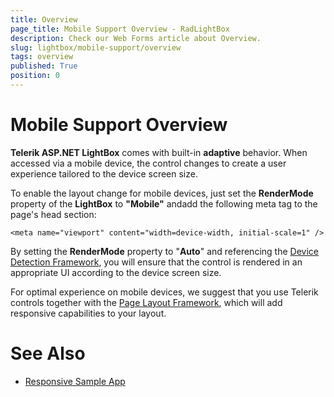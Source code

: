 ```yaml
---
title: Overview
page_title: Mobile Support Overview - RadLightBox
description: Check our Web Forms article about Overview.
slug: lightbox/mobile-support/overview
tags: overview
published: True
position: 0
---
```


# Mobile Support Overview



**Telerik ASP.NET LightBox** comes with built-in **adaptive** behavior. When accessed via a mobile device, the control changes to create a user experience tailored to the device screen size.


To enable the layout change for mobile devices, just set the **RenderMode** property of the **LightBox** to **"Mobile"** andadd the following meta tag to the page's head section:

	
	<meta name="viewport" content="width=device-width, initial-scale=1" />
          



By setting the **RenderMode** property to "**Auto**" and referencing the [Device Detection Framework](https://www.telerik.com/products/aspnet-ajax/device-detection-framework.aspx), you will ensure that the control is 
rendered in an appropriate UI according to the device screen size.

For optimal experience on mobile devices, we suggest that you use Telerik controls together with the [Page Layout Framework](https://www.telerik.com/products/aspnet-ajax/responsive-page-layout.aspx), which will 
add responsive capabilities to your layout.

# See Also

 * [Responsive Sample App](https://demos.telerik.com/responsive-web-design-aspnet/samples.aspx)
